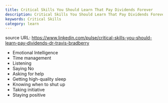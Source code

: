 ```yaml
---
title: Critical Skills You Should Learn That Pay Dividends Forever
description: Critical Skills You Should Learn That Pay Dividends Forever
keywords: Critical Skills
category: learn
---
```


source URL: <https://www.linkedin.com/pulse/critical-skills-you-should-learn-pay-dividends-dr-travis-bradberry>

- Emotional Intelligence
- Time management
- Listening
- Saying No
- Asking for help
- Getting high-quality sleep
- Knowing when to shut up
- Taking initiative
- Staying positive
